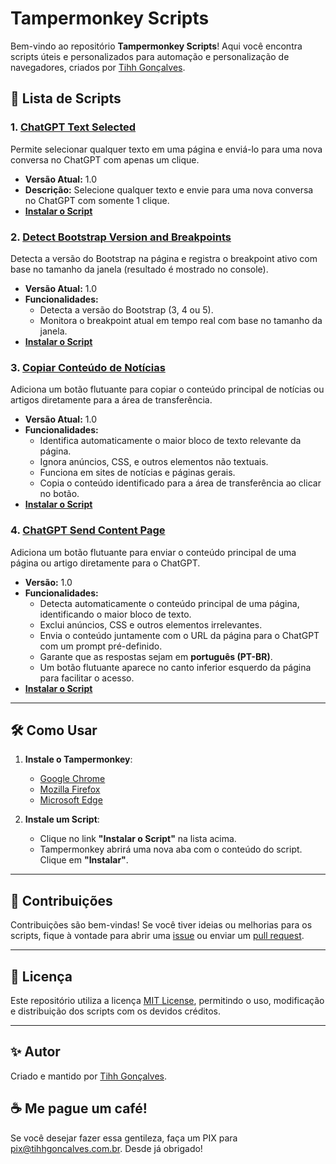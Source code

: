 # Tampermonkey Scripts

Bem-vindo ao repositório **Tampermonkey Scripts**! Aqui você encontra scripts úteis e personalizados para automação e personalização de navegadores, criados por [Tihh Gonçalves](https://tihhgoncalves.com.br).

## 📜 Lista de Scripts

### 1. [ChatGPT Text Selected](https://raw.githubusercontent.com/tihhgoncalves/tampermonkey-scripts/main/chatgpt-text-selected.js)

Permite selecionar qualquer texto em uma página e enviá-lo para uma nova conversa no ChatGPT com apenas um clique.

- **Versão Atual:** 1.0
- **Descrição:** Selecione qualquer texto e envie para uma nova conversa no ChatGPT com somente 1 clique.
- **[Instalar o Script](https://raw.githubusercontent.com/tihhgoncalves/tampermonkey-scripts/main/chatgpt-text-selected.js)**

### 2. [Detect Bootstrap Version and Breakpoints](https://raw.githubusercontent.com/tihhgoncalves/tampermonkey-scripts/main/detect-bootstrap-version.js)

Detecta a versão do Bootstrap na página e registra o breakpoint ativo com base no tamanho da janela (resultado é mostrado no console).

- **Versão Atual:** 1.0
- **Funcionalidades:**
  - Detecta a versão do Bootstrap (3, 4 ou 5).
  - Monitora o breakpoint atual em tempo real com base no tamanho da janela.
- **[Instalar o Script](https://raw.githubusercontent.com/tihhgoncalves/tampermonkey-scripts/main/detect-bootstrap-version.js)**

### 3. [Copiar Conteúdo de Notícias](https://raw.githubusercontent.com/tihhgoncalves/tampermonkey-scripts/main/copiar-conteudo-noticias.js)

Adiciona um botão flutuante para copiar o conteúdo principal de notícias ou artigos diretamente para a área de transferência.

- **Versão Atual:** 1.0
- **Funcionalidades:**
  - Identifica automaticamente o maior bloco de texto relevante da página.
  - Ignora anúncios, CSS, e outros elementos não textuais.
  - Funciona em sites de notícias e páginas gerais.
  - Copia o conteúdo identificado para a área de transferência ao clicar no botão.
- **[Instalar o Script](https://raw.githubusercontent.com/tihhgoncalves/tampermonkey-scripts/main/copiar-conteudo-noticias.js)**

### 4. [ChatGPT Send Content Page](https://raw.githubusercontent.com/tihhgoncalves/tampermonkey-scripts/main/chatgpt-send-content-page.js)

Adiciona um botão flutuante para enviar o conteúdo principal de uma página ou artigo diretamente para o ChatGPT.

- **Versão:** 1.0
- **Funcionalidades:**
  - Detecta automaticamente o conteúdo principal de uma página, identificando o maior bloco de texto.
  - Exclui anúncios, CSS e outros elementos irrelevantes.
  - Envia o conteúdo juntamente com o URL da página para o ChatGPT com um prompt pré-definido.
  - Garante que as respostas sejam em **português (PT-BR)**.
  - Um botão flutuante aparece no canto inferior esquerdo da página para facilitar o acesso.
- **[Instalar o Script](https://raw.githubusercontent.com/tihhgoncalves/tampermonkey-scripts/main/chatgpt-send-content-page.js)**

---

## 🛠️ Como Usar

1. **Instale o Tampermonkey**:

   - [Google Chrome](https://www.tampermonkey.net/?ext=dhdg&browser=chrome)
   - [Mozilla Firefox](https://www.tampermonkey.net/?ext=dhdg&browser=firefox)
   - [Microsoft Edge](https://www.tampermonkey.net/?ext=dhdg&browser=edge)

2. **Instale um Script**:

   - Clique no link **"Instalar o Script"** na lista acima.
   - Tampermonkey abrirá uma nova aba com o conteúdo do script. Clique em **"Instalar"**.

---

## 🤝 Contribuições

Contribuições são bem-vindas! Se você tiver ideias ou melhorias para os scripts, fique à vontade para abrir uma [issue](https://github.com/tihhgoncalves/tampermonkey-scripts/issues) ou enviar um [pull request](https://github.com/tihhgoncalves/tampermonkey-scripts/pulls).

---

## 📜 Licença

Este repositório utiliza a licença [MIT License](LICENSE), permitindo o uso, modificação e distribuição dos scripts com os devidos créditos.

---

## ✨ Autor

Criado e mantido por [Tihh Gonçalves](https://tihhgoncalves.com.br).

## ☕ Me pague um café!

Se você desejar fazer essa gentileza, faça um PIX para pix@tihhgoncalves.com.br. Desde já obrigado!
